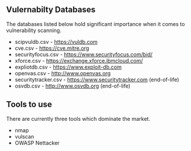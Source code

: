 ## Vulernabilty Databases
The databases listed below hold significant importance when it comes to vulnerability scanning.

- scipvuldb.csv - https://vuldb.com
- cve.csv - https://cve.mitre.org
- securityfocus.csv - https://www.securityfocus.com/bid/
- xforce.csv - https://exchange.xforce.ibmcloud.com/
- expliotdb.csv - https://www.exploit-db.com
- openvas.csv - http://www.openvas.org
- securitytracker.csv - https://www.securitytracker.com (end-of-life)
- osvdb.csv - http://www.osvdb.org (end-of-life)



## Tools to use
There are currently three tools which dominate the market.

- nmap
- vulscan
- OWASP Nettacker
